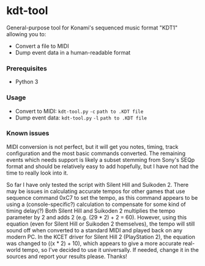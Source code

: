 # kdt-tool
General-purpose tool for Konami's sequenced music format "KDT1" allowing you to:
* Convert a file to MIDI
* Dump event data in a human-readable format

### Prerequisites
* Python 3

### Usage
* Convert to MIDI: `kdt-tool.py` `-c` `path to .KDT file`
* Dump event data: `kdt-tool.py` `-l` `path to .KDT file`

### Known issues
MIDI conversion is not perfect, but it will get you notes, timing, track configuration and the most basic commands converted. The remaining events which needs support is likely a subset stemming from Sony's SEQp format and should be relatively easy to add hopefully, but I have not had the time to really look into it.

So far I have only tested the script with Silent Hill and Suikoden 2. There may be issues in calculating accurate tempos for other games that use sequence command 0xC7 to set the tempo, as this command appears to be using a (console-specific?) calculation to compensate for some kind of timing delay(?) Both Silent Hill and Suikoden 2 multiplies the tempo parameter by 2 and adds 2 (e.g. (29 * 2) + 2 = 60). However, using this equation (even for Silent Hill or Suikoden 2 themselves), the tempo will still sound off when converted to a standard MIDI and played back on any modern PC. In the KCET driver for Silent Hill 2 (PlayStation 2), the equation was changed to ((x * 2) + 10), which appears to give a more accurate real-world tempo, so I've decided to use it universally. If needed, change it in the sources and report your results please. Thanks!
